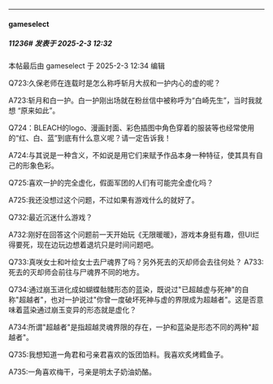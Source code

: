 ﻿
*****

####  gameselect  
##### 11236#       发表于 2025-2-3 12:32

 本帖最后由 gameselect 于 2025-2-3 12:34 编辑 

Q723:久保老师在连载时是怎么称呼斩月大叔和一护内心的虚的呢？

A723:斩月和白一护。白一护刚出场就在粉丝信中被称呼为“白崎先生”，当时我就想 “原来如此”。

Q724：BLEACH的logo、漫画封面、彩色插图中角色穿着的服装等也经常使用的“红、白、蓝”到底有什么意义呢？请一定告诉我！

A724:与其说是一种含义，不如说是用它们来赋予作品本身一种特征，使其具有自己的形象色彩。

Q725:喜欢一护的完全虚化，假面军团的人们有可能完全虚化吗？

A725:我还没想过这个问题，不过如果有游戏什么的就好了。

Q732:最近沉迷什么游戏？

A732:刚好在回答这个问题前一天开始玩《无限暖暖》，游戏本身挺有趣，但UI烂得要死，现在边玩边想着退坑只是时间问题吧。

Q733:真咲女士和叶绘女士去尸魂界了吗？另外死去的灭却师会去往何处？
A733:死去的灭却师会前往与尸魂界不同的地方。

Q734:通过崩玉进化成如蝴蝶骷髅形态的蓝染，既说过"已超越虚与死神"的自称"超越者"，也对一护说过"你曾一度破坏死神与虚的界限成为超越者"。这是否意味着蓝染通过崩玉变异的形态就是虚化？

A734:所谓"超越者"是指超越灵魂界限的存在，一护和蓝染是形态不同的两种"超越者"。

Q735:我想知道一角君和弓亲君喜欢的饭团馅料。我喜欢炙烤鳕鱼子。

A735:一角喜欢梅干，弓亲是明太子奶油奶酪。

